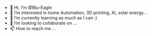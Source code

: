 - 👋 Hi, I’m @Blu-Eagle
- 👀 I’m interested in home Automation, 3D printing, AI, solar energy...
- 🌱 I’m currently learning as much as I can :)
- 💞️ I’m looking to collaborate on ...
- 📫 How to reach me ...

<!---
Blu-Eagle/Blu-Eagle is a ✨ special ✨ repository because its `README.md` (this file) appears on your GitHub profile.
You can click the Preview link to take a look at your changes.
--->
